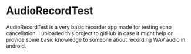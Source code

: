 # AudioRecordTest

AudioRecordTest is a very basic recorder app made for testing echo cancellation. I uploaded this project to gitHub in case it might 
help or provide some basic knowledge to someone about recording WAV audio in android.
